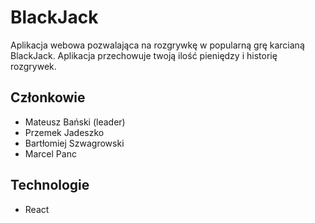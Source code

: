 # BlackJack

Aplikacja webowa pozwalająca na rozgrywkę w popularną grę karcianą BlackJack. Aplikacja przechowuje twoją ilość pieniędzy i historię rozgrywek.

## Członkowie
- Mateusz Bański (leader)
- Przemek Jadeszko
- Bartłomiej Szwagrowski
- Marcel Panc

## Technologie
- React
